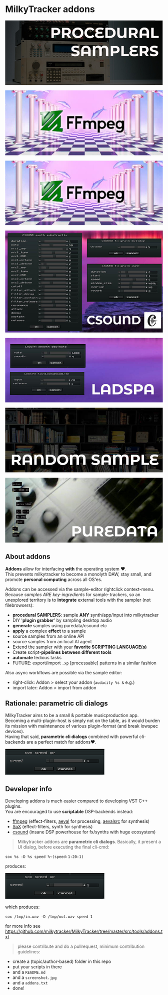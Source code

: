 # MilkyTracker addons

<a href="samplers"><img src="samplers/screenshot.jpg"/></a>

<a href="ffmpeg"><img src="ffmpeg/screenshot.jpg"/></a>

<a href="sox"><img src="sox/screenshot.jpg"/></a>

<a href="csound"><img src="csound/screenshot.jpg"/></a>

<a href="ladspa"><img src="ladspa/screenshot.jpg"/></a>

<a href="random-sample"><img src="random-sample/screenshot.jpg"/></a>

<a href="pd"><img src="pd/screenshot.jpg"/></a>

## About addons

**Addons** allow for interfacing **with** the operating system ♥.<br>
This prevents milkytracker to become a monolyth DAW, stay small, and 
promote **personal computing** across all OS'es.<br>

Addons can be accessed via the sample-editor rightclick context-menu.<br>
Because *samples ARE key-ingredients* for sample-trackers, so an unexplored territory is to **integrate** external tools with the sampler (not filebrowsers):

* **procedural SAMPLERS**: sample **ANY** synth/app/input into milkytracker
* DIY '**plugin grabber**' by sampling desktop audio
* **generate** samples using puredata/csound etc
* **apply** a complex **effect** to a sample
* source samples from an online API
* source samples from an local AI agent
* Extend the sampler with your **favorite SCRIPTING LANGUAGE(s)** 
* Create script-**pipelines between different tools**
* **automate** tedious tasks 
* FUTURE: export/import `.xp` [processable] patterns in a similar fashion

Also async workflows are possible via the sample editor:

* right-click: Addon > select your addon (`audacity %s &` e.g.)
* import later: Addon > import from addon

## Rationale: parametric cli dialogs

MilkyTracker aims to be a small & portable musicproduction app.<br>
Becoming a multi-plugin-host is simply not on the table, as it would burden its 
mission with maintenance of various plugin-format (and break lowspec devices).<br>
Having that said, **parametric cli dialogs** combined with powerful cli-backends are a perfect match for  addons♥.

<img src="screenshot.png"/>

## Developer info

Developing addons is much easier compared to developing VST C++ plugins.<br>
You are encouraged to use **scriptable** DSP-backends instead:

* [ffmpeg](https://ffmpeg.org) (effect-filters, [aeval](https://ffmpeg.org/ffmpeg-filters.html#aeval) for processing, [aevalsrc](https://ffmpeg.org/ffmpeg-filters.html#aevalsrc) for synthesis)
* [SoX](https://sourceforge.net/projects/sox/) (effect-filters, synth for synthesis)
* [csound](https://csound.org) (insane DSP powerhouse for fx/synths with huge ecosystem)

> Milkytracker addons are **parametric cli dialogs**. Basically, it present a UI dialog, before executing the final cli-cmd:

```shell
sox %s -D %s speed %~(speed:1:20:1)
``` 

produces:

<img src="screenshot.png"/>

which produces:

```
sox /tmp/in.wav -D /tmp/out.wav speed 1
```

for more info see https://github.com/milkytracker/MilkyTracker/tree/master/src/tools/addons.txt

> please contribute and do a pullrequest, minimum contribution guidelines: 

* create a (topic/author-based) folder in this repo
* put your scripts in there
* and a `README.md`
* and a `screenshot.jpg`
* and a `addons.txt`
* done!
